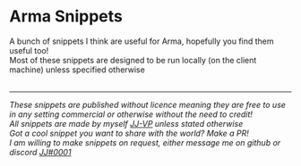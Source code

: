 # Arma Snippets
A bunch of snippets I think are useful for Arma, hopefully you find them useful too!<br>
Most of these snippets are designed to be run locally (on the client machine) unless specified otherwise
<br><br><hr>
*These snippets are published without licence meaning they are free to use in any setting commercial or otherwise without the need to credit!*<br>
*All snippets are made by myself [JJ-VP](https://github.com/JJ-VP) unless stated otherwise*<br>
*Got a cool snippet you want to share with the world? Make a PR!*<br>
*I am willing to make snippets on request, either message me on github or discord [ JJ#0001 ](https://discordapp.com/users/176721924448059402)*
